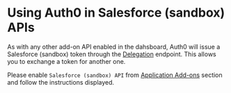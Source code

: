# Using Auth0 in Salesforce (sandbox) APIs

As with any other add-on API enabled in the dahsboard, Auth0 will issue a Salesforce (sandbox) token through the [Delegation](/auth-api#delegated) endpoint. This allows you to exchange a token for another one.

Please enable `Salesforce (sandbox) API` from <a href="@@uiAppAddonsURL@@" target="_new">Application Add-ons</a> section and follow the instructions displayed.